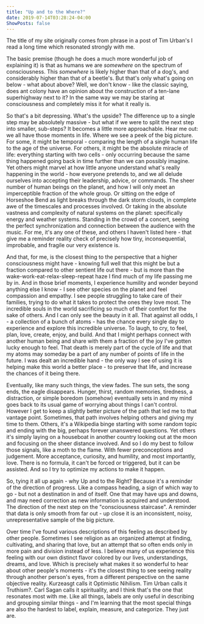```yaml
---
title: "Up and to the Where?"
date: 2019-07-14T03:28:24-04:00
ShowPosts: false
---
```


The title of my site originally comes from phrase in a post of Tim Urban's I read a long time which resonated strongly with me.

The basic premise (though he does a much more wonderful job of explaining it) is that as humans we are *somewhere* on the spectrum of consciousness. This *somewhere* is likely higher than that of a dog's, and considerably higher than that of a beetle's. But that's only what's going on below - what about above? Well, we don't know - like the classic saying, does ant colony have an opinion about the construction of a ten-lane superhighway next to it? In the same way we may be staring at consciousness and completely miss it for what it really is.

So that's a bit depressing. What's the upside? The difference up to a single step may be absolutely massive - but what if we were to split the next step into smaller, sub-steps? It becomes a little more approachable. Hear me out: we all have those moments in life. Where we see a peek of the big picture. For some, it might be temporal - comparing the length of a single human life to the age of the universe. For others, it might be the absolute miracle of life: everything starting with two cells - only occurring because the same thing happened going back in time further than we can possibly imagine. Yet others might marvel at how little anyone understand what's really happening in the world - how everyone pretends to, and we all delude ourselves into accepting their leadership, advice, or commands. The sheer number of human beings on the planet, and how I will only meet an imperceptible fraction of the whole group. Or sitting on the edge of Horseshoe Bend as light breaks through the dark storm clouds, in complete awe of the timescales and processes involved. Or taking in the absolute vastness and complexity of natural systems on the planet: specifically energy and weather systems. Standing in the crowd of a concert, seeing the perfect synchronization and connection between the audience with the music. For me, it's any one of these, and others I haven't listed here - that give me a reminder reality check of precisely how tiny, inconsequential, improbable, and fragile our very existence is. 

And that, for me, is the closest thing to the perspective that a higher consciousness might have - knowing full well that this might be but a fraction compared to other sentient life out there - but is more than the wake-work-eat-relax-sleep-repeat haze I find much of my life passing me by in. And in those brief moments, I experience humility and wonder beyond anything else I know - I see other species on the planet and feel compassion and empathy. I see people struggling to take care of their families, trying to do what it takes to protect the ones they love most. The incredible souls in the world sacrificing so much of their comfort for the sake of others. And I can only see the beauty in it all. That against all odds, I - a collection of a bunch of atoms - has the chance every single day to experience and explore this incredible universe. To laugh, to cry, to feel, plan, love, create, enjoy, and build. And that I might perhaps connect with another human being and share with them a fraction of the joy I've gotten lucky enough to feel. That death is merely part of the cycle of life and that my atoms may someday be a part of any number of points of life in the future. I was dealt an incredible hand - the only way I see of using it is helping make this world a better place - to preserve that life, and increase the chances of it being there.  

Eventually, like many such things, the view fades. The sun sets, the song ends, the eagle disappears. Hunger, thirst, random memories, tiredness, a distraction, or simple boredom (somehow) eventually sets in and my mind goes back to its usual game of worrying about things I can't control. However I get to keep a slightly better picture of the path that led me to that vantage point. Sometimes, that path involves helping others and giving my time to them. Others, it's a Wikipedia binge starting with some random topic and ending with the big, perhaps forever unanswered questions. Yet others it's simply laying on a houseboat in another country looking out at the moon and focusing on the sheer distance involved. And so I do my best to follow those signals, like a moth to the flame. With fewer preconceptions and judgement. More acceptance, curiosity, and humility, and most importantly, love. There is no formula, it can't be forced or triggered, but it can be assisted. And so I try to optimize my actions to make it happen.

So, tying it all up again - why Up and to the Right? Because it's a reminder of the direction of progress. Like a compass heading, a sign of which way to go - but not a destination in and of itself. One that may have ups and downs, and may need correction as new information is acquired and understood. The direction of the next step on the "consciousness staircase". A reminder that data is only smooth from far out - up close it is an inconsistent, noisy, unrepresentative sample of the big picture. 

Over time I've found various descriptions of this feeling as described by other people. Sometimes I see religion as an organized attempt at finding, cultivating, and sharing that love, but an attempt that so often ends only in more pain and division instead of less. I believe many of us experience this feeling with our own distinct flavor colored by our lives, understandings, dreams, and love. Which is precisely what makes it so wonderful to hear about other people's moments - it's the closest thing to see seeing reality through another person's eyes, from a different perspective on the same objective reality. Kurzeasgt calls it Optimistic Nihilism. Tim Urban calls it Truthism?. Carl Sagan calls it spirituality, and I think that's the one that resonates most with me. Like all things, labels are only useful in describing and grouping similar things - and I'm learning that the most special things are also the hardest to label, explain, measure, and categorize. They just are. 